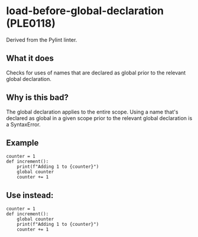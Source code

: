 # load-before-global-declaration (PLE0118)
Derived from the Pylint linter.
## What it does
Checks for uses of names that are declared as global prior to the
relevant global declaration.
## Why is this bad?
The global declaration applies to the entire scope. Using a name that's
declared as global in a given scope prior to the relevant global
declaration is a SyntaxError.
## Example
```
counter = 1
def increment():
    print(f"Adding 1 to {counter}")
    global counter
    counter += 1
```
## Use instead:
```
counter = 1
def increment():
    global counter
    print(f"Adding 1 to {counter}")
    counter += 1
```